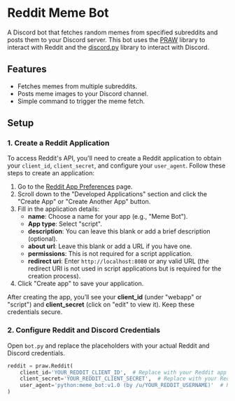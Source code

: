 # Reddit Meme Bot

A Discord bot that fetches random memes from specified subreddits and posts them to your Discord server. This bot uses the [PRAW](https://praw.readthedocs.io/en/latest/) library to interact with Reddit and the [discord.py](https://discordpy.readthedocs.io/en/stable/) library to interact with Discord.

## Features

- Fetches memes from multiple subreddits.
- Posts meme images to your Discord channel.
- Simple command to trigger the meme fetch.

## Setup

### 1. Create a Reddit Application

To access Reddit's API, you'll need to create a Reddit application to obtain your `client_id`, `client_secret`, and configure your `user_agent`. Follow these steps to create an application:

1. Go to the [Reddit App Preferences](https://www.reddit.com/prefs/apps) page.
2. Scroll down to the "Developed Applications" section and click the "Create App" or "Create Another App" button.
3. Fill in the application details:
   - **name**: Choose a name for your app (e.g., "Meme Bot").
   - **App type**: Select "script".
   - **description**: You can leave this blank or add a brief description (optional).
   - **about url**: Leave this blank or add a URL if you have one.
   - **permissions**: This is not required for a script application.
   - **redirect uri**: Enter `http://localhost:8080` or any valid URL (the redirect URI is not used in script applications but is required for the creation process).
4. Click "Create app" to save your application.

After creating the app, you’ll see your **client_id** (under "webapp" or "script") and **client_secret** (click on "edit" to view it). Keep these credentials secure.

### 2. Configure Reddit and Discord Credentials

Open `bot.py` and replace the placeholders with your actual Reddit and Discord credentials.

```python
reddit = praw.Reddit(
    client_id='YOUR_REDDIT_CLIENT_ID',  # Replace with your Reddit app personal use script
    client_secret='YOUR_REDDIT_CLIENT_SECRET',  # Replace with your Reddit app client_secret aka secret key
    user_agent='python:meme_bot:v1.0 (by /u/YOUR_REDDIT_USERNAME)'  # Replace with your Reddit username
)
